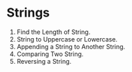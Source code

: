 # Strings

1. Find the Length of String.
2. String to Uppercase or Lowercase.
3. Appending a String to Another String.
4. Comparing Two String.
5. Reversing a String.